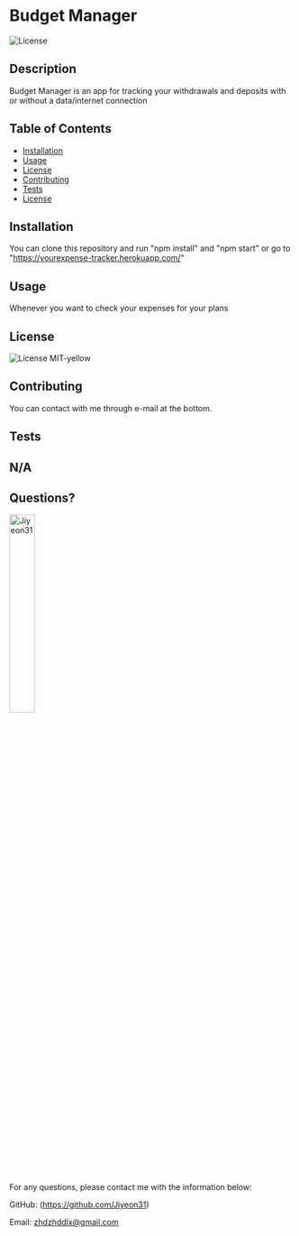 # Budget Manager 
  ![License](https://img.shields.io/badge/License-MIT-yellow.svg)
  
  ## Description 
  
  Budget Manager is an app for tracking your withdrawals and deposits with or without a data/internet connection
  
  ## Table of Contents
  * [Installation](#installation)
  * [Usage](#usage)
  * [License](#license)
  * [Contributing](#contributing)
  * [Tests](#tests)
  * [License](#license)
  
  ## Installation
  
  You can clone this repository and run "npm install" and "npm start" or go to "https://yourexpense-tracker.herokuapp.com/"
  
  ## Usage 
  
  Whenever you want to check your expenses for your plans
    
  ## License
    
  ![License](https://img.shields.io/badge/License-MIT-yellow.svg)
  MIT-yellow
  
  
  ## Contributing
  
  You can contact with me through e-mail at the bottom.
  
  ## Tests
  
  N/A
  ---
  
  ## Questions?
  <img src="https://avatars.githubusercontent.com/u/94870473?v=4" alt="Jiyeon31" width="30%" height="30%" />
  
  For any questions, please contact me with the information below:
 
  GitHub: (https://github.com/Jiyeon31)<br />

  
  Email: zhdzhddlx@gmail.com
  
